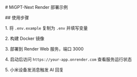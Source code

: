\# MiGPT-Next Render 部署示例



\## 使用步骤



1\. 将 `.env.example` 复制为 `.env` 并填写变量

2\. 构建 Docker 镜像

3\. 部署到 Render Web 服务，端口 3000

4\. 启动后访问 `https://your-app.onrender.com` 查看服务运行状态

5\. 小米设备发消息触发 AI 回复



